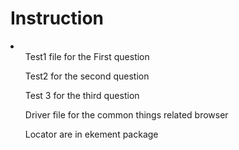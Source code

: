 <h1>Instruction</h1>

<li>
  <ol>Test1 file for the First question</ol>
  <ol>Test2 for the second question</ol>
  <ol>Test 3 for the third question</ol>
  <ol>Driver file for the common things related browser</ol>
  <ol>Locator are in ekement package</ol>
</li>
